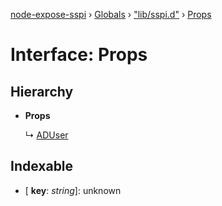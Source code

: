 [node-expose-sspi](../README.md) › [Globals](../globals.md) › ["lib/sspi.d"](../modules/_lib_sspi_d_.md) › [Props](_lib_sspi_d_.props.md)

# Interface: Props

## Hierarchy

* **Props**

  ↳ [ADUser](_src_sso_interfaces_.aduser.md)

## Indexable

* \[ **key**: *string*\]: unknown
